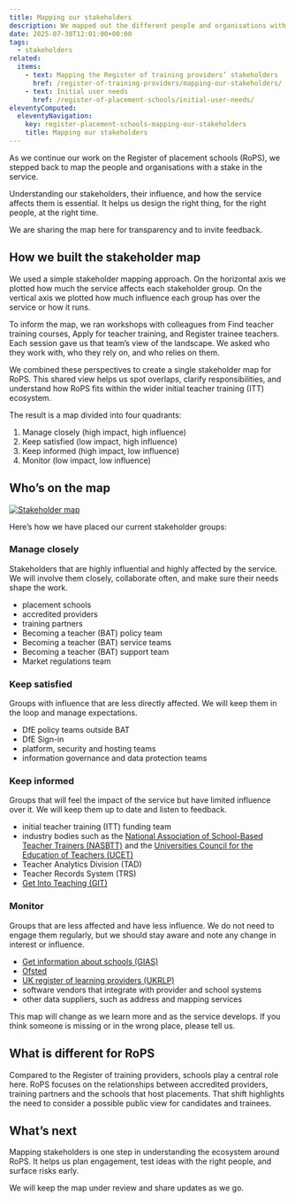 ```yaml
---
title: Mapping our stakeholders
description: We mapped out the different people and organisations with a stake in the service
date: 2025-07-30T12:01:00+00:00
tags:
  - stakeholders
related:
  items:
    - text: Mapping the Register of training providers’ stakeholders
      href: /register-of-training-providers/mapping-our-stakeholders/
    - text: Initial user needs
      href: /register-of-placement-schools/initial-user-needs/
eleventyComputed:
  eleventyNavigation:
    key: register-placement-schools-mapping-our-stakeholders
    title: Mapping our stakeholders
---
```


As we continue our work on the Register of placement schools (RoPS), we stepped back to map the people and organisations with a stake in the service.

Understanding our stakeholders, their influence, and how the service affects them is essential. It helps us design the right thing, for the right people, at the right time.

We are sharing the map here for transparency and to invite feedback.

## How we built the stakeholder map

We used a simple stakeholder mapping approach. On the horizontal axis we plotted how much the service affects each stakeholder group. On the vertical axis we plotted how much influence each group has over the service or how it runs.

To inform the map, we ran workshops with colleagues from Find teacher training courses, Apply for teacher training, and Register trainee teachers. Each session gave us that team’s view of the landscape. We asked who they work with, who they rely on, and who relies on them.

We combined these perspectives to create a single stakeholder map for RoPS. This shared view helps us spot overlaps, clarify responsibilities, and understand how RoPS fits within the wider initial teacher training (ITT) ecosystem.

The result is a map divided into four quadrants:

1. Manage closely (high impact, high influence)
2. Keep satisfied (low impact, high influence)
3. Keep informed (high impact, low influence)
4. Monitor (low impact, low influence)

## Who’s on the map

[![Stakeholder map](stakeholder-map.png "Stakeholder map")](stakeholder-map.png)

Here’s how we have placed our current stakeholder groups:

### Manage closely

Stakeholders that are highly influential and highly affected by the service. We will involve them closely, collaborate often, and make sure their needs shape the work.

- placement schools
- accredited providers
- training partners
- Becoming a teacher (BAT) policy team
- Becoming a teacher (BAT) service teams
- Becoming a teacher (BAT) support team
- Market regulations team

### Keep satisfied

Groups with influence that are less directly affected. We will keep them in the loop and manage expectations.

- DfE policy teams outside BAT
- DfE Sign-in
- platform, security and hosting teams
- information governance and data protection teams

### Keep informed

Groups that will feel the impact of the service but have limited influence over it. We will keep them up to date and listen to feedback.

- initial teacher training (ITT) funding team
- industry bodies such as the [National Association of School-Based Teacher Trainers (NASBTT)](https://www.nasbtt.org.uk/) and the [Universities Council for the Education of Teachers (UCET)](https://www.ucet.ac.uk/)
- Teacher Analytics Division (TAD)
- Teacher Records System (TRS)
- [Get Into Teaching (GIT)](https://getintoteaching.education.gov.uk/)

### Monitor

Groups that are less affected and have less influence. We do not need to engage them regularly, but we should stay aware and note any change in interest or influence.

- [Get information about schools (GIAS)](https://get-information-schools.service.gov.uk/)
- [Ofsted](https://www.gov.uk/government/organisations/ofsted)
- [UK register of learning providers (UKRLP)](https://www.ukrlp.co.uk/)
- software vendors that integrate with provider and school systems
- other data suppliers, such as address and mapping services

This map will change as we learn more and as the service develops. If you think someone is missing or in the wrong place, please tell us.

## What is different for RoPS

Compared to the Register of training providers, schools play a central role here. RoPS focuses on the relationships between accredited providers, training partners and the schools that host placements. That shift highlights the need to consider a possible public view for candidates and trainees.

## What’s next

Mapping stakeholders is one step in understanding the ecosystem around RoPS. It helps us plan engagement, test ideas with the right people, and surface risks early.

We will keep the map under review and share updates as we go.
